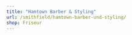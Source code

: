 ```yaml
---
title: "Hamtown Barber & Styling"
url: /smithfield/hamtown-barber-und-styling/
shop: Friseur
---
```

